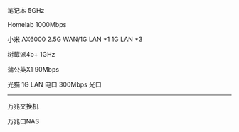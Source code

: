 
笔记本 
5GHz

Homelab
1000Mbps

小米 AX6000 
2.5G WAN/1G LAN *1
1G LAN *3

树莓派4b+
1GHz

蒲公英X1
90Mbps

光猫
1G LAN 电口
300Mbps 光口

---

万兆交换机

万兆口NAS